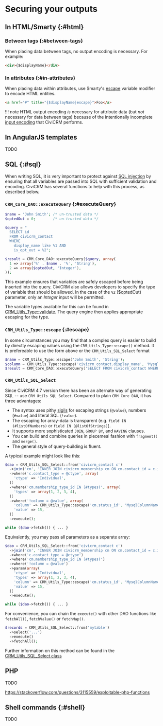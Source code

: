 # Securing your outputs

## In HTML/Smarty {:#html}

### Between tags {:#between-tags}

When placing data between tags, no output encoding is necessary. For example:

```html
<div>{$displayName}</div>
``` 

### In attributes {:#in-attributes}

When placing data within attributes, use Smarty's [escape](https://www.smarty.net/docsv2/en/language.modifier.escape) variable modifier to encode HTML entities.

```html
<a href="#" title="{$displayName|escape}">Foo</a>
```

!!! note
    HTML output encoding *is* necessary for attribute data (but *not* necessary for data between tags) because of the intentionally incomplete [input encoding](/security/inputs.md#input-encoding) that CiviCRM performs. 

## In AngularJS templates

TODO


## SQL {:#sql}

When writing SQL, it is very important to protect against [SQL injection](https://en.wikipedia.org/wiki/SQL_injection) by ensuring that all variables are passed into SQL with sufficient validation and encoding. CiviCRM has several functions to help with this process, as described below.

### `CRM_Core_DAO::executeQuery` {:#executeQuery}

```php
$name = 'John Smith'; /* un-trusted data */
$optedOut = 0;        /* un-trusted data */

$query = "
  SELECT id
  FROM civicrm_contact
  WHERE
    display_name like %1 AND
    is_opt_out = %2";

$result = CRM_Core_DAO::executeQuery($query, array(
  1 => array('%' . $name . '%', 'String'),
  2 => array($optedOut, 'Integer'),
));
```

This example ensures that variables are safely escaped before being inserted into the query. CiviCRM also allows developers to specify the type of variable that should be allowed. In the case of the `%2` ($optedOut) parameter, only an *Integer* input will be permitted.

The variable types available for this can be found in [CRM_Utils_Type::validate](https://github.com/civicrm/civicrm-core/blob/60050425316acb3726305d1c34908074cde124c7/CRM/Utils/Type.php#L378). The query engine then applies appropriate escaping for the type.

### `CRM_Utils_Type::escape` {:#escape}

In some circumstances you may find that a complex query is easier to build by directly escaping values using the `CRM_Utils_Type::escape()` method. It is prefereable to use the form above or the `CRM_Utils_SQL_Select` format

```php
$name = CRM_Utils_Type::escape('John Smith', 'String');
$column = CRM_Utils_Type::escape('civicrm_contact.display_name', 'MysqlColumnNameOrAlias');
$result = CRM_Core_DAO::executeQuery("SELECT FROM civicrm_contact WHERE $column like '%$name%'");
```

### `CRM_Utils_SQL_Select`

Since CiviCRM 4.7 version there has been an alternate way of generating SQL -- use `CRM_Utils_SQL_Select`. Compared to plain `CRM_Core_DAO`, it has three advantages:

 * The syntax uses pithy [sigils](https://en.wikipedia.org/wiki/Sigil_(computer_programming)) for escaping strings (`@value`), numbers (`#value`) and literal SQL (`!value`).
 * The escaping for array-data is transparent (e.g. `field IN (#listOfNumbers)` or `field IN (@listOfStrings)`).
 * It supports more sophisticated `JOIN`, `GROUP BY`, and `HAVING` clauses.
 * You can build and combine queries in piecemeal fashion with `fragment()` and `merge()`.
 * The general style of query-building is fluent.

A typical example might look like this:

```php
$dao = CRM_Utils_SQL_Select::from('civicrm_contact c')
  ->join('cm', 'INNER JOIN civicrm_membership cm ON cm.contact_id = c.id')
  ->where('c.contact_type = @ctype', array(
    'ctype' => 'Individual',
  ))
  ->where('cm.membership_type_id IN (#types)', array(
    'types' => array(1, 2, 3, 4),
  ))
  ->where('!column = @value', array(
    'column' => CRM_Utils_Type::escape('cm.status_id', 'MysqlColumnNameOrAlias'),
    'value' => 15,
  ))
  ->execute();

while ($dao->fetch()) { ... }
```

Equivalently, you may pass all parameters as a separate array:

```php
$dao = CRM_Utils_SQL_Select::from('civicrm_contact c')
  ->join('cm', 'INNER JOIN civicrm_membership cm ON cm.contact_id = c.id')
  ->where('c.contact_type = @ctype')
  ->where('cm.membership_type_id IN (#types)')
  ->where('!column = @value')
  ->param(array(
    'ctype' => 'Individual',
    'types' => array(1, 2, 3, 4),
    'column' => CRM_Utils_Type::escape('cm.status_id', 'MysqlColumnNameOrAlias'),
    'value' => 15,
  ))
  ->execute();

while ($dao->fetch()) { ... }
```

For convenience, you can chain the `execute()` with other DAO functions like `fetchAll()`, `fetchValue()` or `fetchMap()`.

```php
$records = CRM_Utils_SQL_Select::from('mytable')
  ->select('...')
  ->execute()
  ->fetchAll();
```

Further information on this method can be found in the [CRM_Utils_SQL_Select class](https://github.com/civicrm/civicrm-core/blob/6db7061/CRM/Utils/SQL/Select.php#L33)

## PHP

TODO

https://stackoverflow.com/questions/3115559/exploitable-php-functions


## Shell commands {:#shell}

TODO

